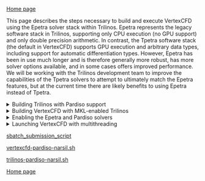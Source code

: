 [Home page](https://code-int.ornl.gov/vertex/vertex-cfd/-/wikis/home)

This page describes the steps necessary to build and execute VertexCFD using the Epetra solver stack within Trilinos. Epetra represents the legacy software stack in Trilinos, supporting only CPU execution (no GPU support) and only double precision arithmetic. In contrast, the Tpetra software stack (the default in VertexCFD) supports GPU execution and arbitrary data types, including support for automatic differentiation types. However, Epetra has been in use much longer and is therefore generally more robust, has more solver options available, and in some cases offers improved performance. We will be working with the Trilinos development team to improve the capabilities of the Tpetra solvers to attempt to ultimately match the Epetra features, but at the current time there are likely benefits to using Epetra instead of Tpetra.

<details>
<summary>Building Trilinos with Pardiso support</summary>

**On Narsil, this step can be skipped and you can simply use existing Trilinos installations with Pardiso support located at `/projects/mp_common/spack_env/v0.4/trilinos/13.2.0-mkl-complex/lib/cmake/Trilinos`.**

The primary reason for using Epetra is to enable the usage of the Pardiso sparse direct solver, which is both very efficient and supports CPU multithreading. First, the Intel OneAPI library (which contains the Math Kernel Library, or MKL) should be installed. This is most easily installed through the `intel-oneapi-mkl` Spack package. This is already installed on the Narsil machine and can be loaded with:
```plaintext
module load intel-oneapi-mkl
```
The same module is also available on Narsil:
```plaintext
module load intel-oneapi-mkl/2021.1.1
```
Next, Trilinos must be built with support for MKL and Pardiso. For a new build of Trilinos, it is necessary to add the following options to an existing Trilinos CMake configure script (full configure script is attached below):

```plaintext
    -D TPL_ENABLE_MKL=ON \
    -D BLAS_LIBRARY_DIRS="${MKLROOT}/lib/intel64" \
    -D BLAS_LIBRARY_NAMES="mkl_intel_lp64;mkl_gnu_thread;mkl_core" \
    -D LAPACK_LIBRARY_DIRS="${MKLROOT}/lib/intel64" \
    -D LAPACK_LIBRARY_NAMES="mkl_intel_lp64;mkl_gnu_thread;mkl_core" \
    -D MKL_LIBRARY_NAMES="mkl_intel_lp64;mkl_gnu_thread;mkl_core" \
    -D TPL_ENABLE_PARDISO_MKL=ON \
    -D MKL_LIBRARY_DIRS="${MKLROOT}/lib/intel64" \
    -D MKL_INCLUDE_DIRS="${MKLROOT}/include" \
    -D PARDISO_MKL_INCLUDE_DIRS="${MKLROOT}/include" \
    -D PARDISO_MKL_LIBRARY_DIRS="${MKLROOT}/lib/intel64" \
    -D Amesos_ENABLE_PARDISO_MKL=ON \
```

Note that `MKLROOT` is an environment variable set by the `intel-oneapi-mkl` module.

</details>
<details>
<summary>Building VertexCFD with MKL-enabled Trilinos</summary>
Nothing special is required from VertexCFD -- simply reference an install of Trilinos that has MKL and Pardiso enabled. The following works on Narsil (full script also attached below) and is already part of the [installation workflow for VertexCFD](doc/install-vertexcfd/install-vertexcfd-on-narsil-cpu.md):

```plaintext
# Set these to the location of VertexCFD source and the desired install location
SOURCE=<SOURCE_DIR>
INSTALL=<INSTALL_DIR>
BUILD="Release"

export TRILINOS_DIR=/projects/mp_common/spack_env/v0.4/trilinos/13.2.0-mkl-complex/lib/cmake/Trilinos
export CMAKE_PREFIX_PATH=${CMAKE_PREFIX_PATH}:${TRILINOS_DIR}

cmake \
    -G Ninja \
    -D CMAKE_BUILD_TYPE="$BUILD" \
    -D CMAKE_INSTALL_PREFIX="$INSTALL" \
    -D CMAKE_CXX_FLAGS="-Wall -Wextra -Wpedantic -fdiagnostics-color" \
    -D BUILD_SHARED_LIBS=ON \
    -D CLANG_FORMAT_EXECUTABLE="/usr/bin/clang-format" \
    -D VertexCFD_ENABLE_TESTING=ON \
    ${SOURCE}
```

</details>
<details>
<summary>Enabling the Epetra and Pardiso solvers</summary>

From an existing VertexCFD XML input file, a few changes are necessary to use Epetra/Pardiso (see `examples/inputs/tp7_epetra.xml` for a working example):

1. In the `"User Data"` parameter list, set the linear algebra type to Epetra:

   ```plaintext
   <Parameter name="Linear Algebra Type"  type="string" value="Epetra"/>
   ```
2. In the `"Linear Solver"` list, set the preconditioner type to Ifpack (rather than Ifpack2):

   ```plaintext
   <Parameter name="Preconditioner Type" type="string" value="Ifpack"  />
   ```

   Failure to do this will result in a fairly incomprehensible message similar to:

   ```plaintext
   terminate called after throwing an instance of 'std::logic_error'
     what():  /home/hu4/Codes/Trilinos/trilinos/packages/ifpack2/adapters/thyra/Thyra_Ifpack2PreconditionerFactory_def.hpp:122:
   
   Throw number = 1
   
   Throw test that evaluated to true: !(this->isCompatible(*fwdOpSrc))
   
   Error!
   ```
3. In the `"Preconditioner Types"` list, add the following block:

   ```plaintext
         <ParameterList name="Ifpack">
           <Parameter name="Prec Type" type="string" value="Amesos"  />
           <Parameter name="Overlap" type="int" value="1"  />
           <ParameterList name="Ifpack Settings">
             <Parameter name="amesos: solver type" type="string" value="Pardiso"  />
           </ParameterList> <!--Ifpack Settings-->
         </ParameterList> <!--Ifpack-->
   ```

   This will set the additive Schwarz overlap to 1 (highly recommended) as well as enable the Pardiso sparse direct solver.
</details>
<details>
<summary>Launching VertexCFD with multithreading</summary>

The ability of VertexCFD to use shared-memory parallelism (i.e., multithreading) depends strongly on the solver and preconditioner selection. At the current time, the Pardiso sparse direct solver is the only option that is able to use multithreading in a meaningful way. Using multithreading (instead of exclusively MPI-based parallelism) allows the linear solver to maintain larger subdomains when constructing a preconditioner, leading to smaller iteration counts from the linear solver and greater robustness. The impact on _runtime_ is problem-dependent. On Narsil (or other Slurm/sbatch systems), the following modifications can be made to an `sbatch` submission script to enable multithreading:

1. Request multiple CPU cores per MPI task. This is accomplished using the `--ntasks-per-node` and `--cpus-per-task` options in the sbatch resource request. For example, the following lines will request 32 MPI ranks per node with 4 threads per rank (thus using 128 CPU cores per node):

   ```
   #SBATCH --ntasks-per-node 32
   #SBATCH --cpus-per-task 4
   ```

   In general, the number of tasks per node multiplied by the number of CPUs per task should equal the number of physical CPU cores on a node.
2. Set the number of OpenMP tasks per rank. Both Trilinos and Pardiso use OpenMP for multithreading. The number of threads per task can be set by including the following lines in the submission script anywhere before the executable is launched:

   ```
   export OMP_PROC_BIND=true
   export OMP_PLACES=cores
   export OMP_NUM_THREADS=$SLURM_CPUS_PER_TASK
   ```

   The first two lines are optional, but will silence warnings from Kokkos. The final line tells OpenMP to use all of the cores allocated by Slurm for multithreading.
3. Set the MPI process binding for launching the executable. Depending on how Slurm is configured, the default assignment of threads to CPU cores may not work well (multiple threads may be placed on the same physical core, leading to significantly reduced performance). On Narsil, the following block will launch a job with correct binding of threads:

   ```
   # Special case for single MPI rank per node
   if [ ${SLURM_NTASKS_PER_NODE} -eq 1 ]
   then
     MAP_STRING="ppr:1:node:pe=${SLURM_CPUS_PER_TASK}"
   else
     # Compute MPI mapping -- assuming a node has 2 sockets
     NUM_SOCKETS=2
     let "TASKS_PER_SOCKET = ${SLURM_NTASKS_PER_NODE} / ${NUM_SOCKETS}"
     MAP_STRING="ppr:${TASKS_PER_SOCKET}:socket:pe=${SLURM_CPUS_PER_TASK}"
   fi

The full sbatch submission script is included below.

</details>   

[sbatch_submission_script](uploads/using-epetra-and-pardiso-solvers-in-vertexcfd/sbatch_submission_script)

[vertexcfd-pardiso-narsil.sh](uploads/using-epetra-and-pardiso-solvers-in-vertexcfd/vertexcfd-pardiso-narsil.sh)

[trilinos-pardiso-narsil.sh](uploads/using-epetra-and-pardiso-solvers-in-vertexcfd/trilinos-pardiso-narsil.sh)

[Home page](https://code-int.ornl.gov/vertex/vertex-cfd/-/wikis/home)
